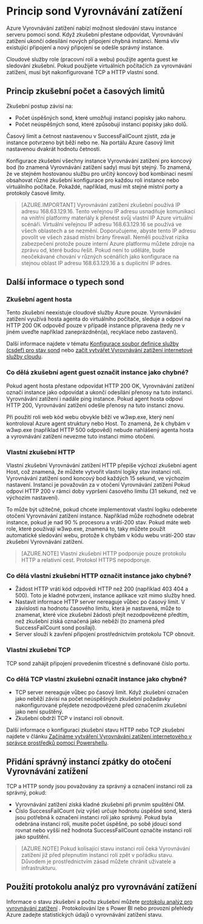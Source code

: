 <properties
  pageTitle="Vlastní sond Vyrovnávání zatížení a sledování stavu | Microsoft Azure"
  description="Naučte se používat vlastní sond pro vyrovnávání zatížení Azure sledování instancí za vyrovnávání zatížení"
  services="load-balancer"
  documentationCenter="na"
  authors="sdwheeler"
  manager="carmonm"
  editor=""
  tags="azure-resource-manager"
/>
<tags
  ms.service="load-balancer"
  ms.devlang="na"
  ms.topic="article"
  ms.tgt_pltfrm="na"
  ms.workload="infrastructure-services"
  ms.date="10/24/2016"
  ms.author="sewhee" />

# <a name="understand-load-balancer-probes"></a>Princip sond Vyrovnávání zatížení

Azure Vyrovnávání zatížení nabízí možnost sledování stavu instance serveru pomocí sond. Když zkušební přestane odpovídat, Vyrovnávání zatížení ukončí odesílání nových připojení chybná instanci. Nemá vliv existující připojení a nový připojení se odešle správný instance.

Cloudové služby role (pracovní rolí a webu) použijte agenta guest ke sledování zkušební. Pokud použijete virtuálních počítačích za vyrovnávání zatížení, musí být nakonfigurované TCP a HTTP vlastní sond.

## <a name="understand-probe-count-and-timeout"></a>Princip zkušební počet a časových limitů

Zkušební postup závisí na:

- Počet úspěšných sond, které umožňují instanci popisky jako nahoru.
- Počet neúspěšných sond, které způsobují instanci popisky jako dolů.

Časový limit a četnost nastavenou v SuccessFailCount zjistit, zda je instance potvrzeno být běží nebo ne. Na portálu Azure časový limit nastavenou dvakrát hodnotu četnosti.

Konfigurace zkušební všechny instance Vyrovnávání zatížení pro koncový bod (to znamená Vyrovnávání zatížení sady) musí být stejný. To znamená, že ve stejném hostovanou službu pro určitý koncový bod kombinaci nesmí obsahovat různé zkušební konfigurace pro každou roli instance nebo virtuálního počítače. Pokaždé, například, musí mít stejné místní porty a protokoly časové limity.

>[AZURE.IMPORTANT] Vyrovnávání zatížení zkušební používá IP adresu 168.63.129.16. Tento veřejnou IP adresu usnadňuje komunikaci na vnitřní platformy materiály k přenést svůj vlastní IP Azure virtuální scénáři. Virtuální veřejnou IP adresu 168.63.129.16 se používá ve všech oblastech a se nezmění. Doporučujeme, abyste tento IP adresu povolit ve všech zásad místní brány firewall. Neměli používat rizika zabezpečení protože pouze interní Azure platformu můžete zdroje na zprávu od, které budou řešit. Pokud není to uděláte, bude neočekávané chování v různých scénářích jako konfigurace na stejnou oblast IP adresu 168.63.129.16 a s duplicitní IP adres.

## <a name="learn-about-the-types-of-probes"></a>Další informace o typech sond

### <a name="guest-agent-probe"></a>Zkušební agent hosta

Tento zkušební neexistuje cloudové služby Azure pouze. Vyrovnávání zatížení využívá hosta agenta do virtuálního počítače, sleduje a odpoví na HTTP 200 OK odpověď pouze v případě instance připravena (tedy ne v jiném uveďte například zaneprázdněn(a), recyklace nebo zastavení).

Další informace najdete v tématu [Konfigurace soubor definice služby (csdef) pro stav sond](https://msdn.microsoft.com/library/azure/ee758710.aspx) nebo [začít vytvářet Vyrovnávání zatížení internetové služby cloudu](load-balancer-get-started-internet-classic-cloud.md#check-load-balancer-health-status-for-cloud-services).

### <a name="what-makes-a-guest-agent-probe-mark-an-instance-as-unhealthy"></a>Co dělá zkušební agent guest označit instance jako chybné?

Pokud agent hosta přestane odpovídat HTTP 200 OK, Vyrovnávání zatížení označí instance jako odpovídat a ukončí odesílání přenosy na tuto instanci. Vyrovnávání zatížení i nadále ping instance. Pokud agent hosta odpoví HTTP 200, Vyrovnávání zatížení odešle přenosy na tuto instanci znovu.

Při použití roli web kód webu obvykle běží ve w3wp.exe, který není kontroloval Azure agent struktury nebo Host. To znamená, že k chybám v w3wp.exe (například HTTP 500 odpovědi) nebude nahlášený agenta hosta a vyrovnávání zatížení nevezme tuto instanci mimo otočení.

### <a name="http-custom-probe"></a>Vlastní zkušební HTTP

Vlastní zkušební Vyrovnávání zatížení HTTP přepíše výchozí zkušební agent Host, což znamená, že můžete vytvořit vlastní logiky stav instanci rolí. Vyrovnávání zatížení sond koncový bod každých 15 sekund, ve výchozím nastavení. Instanci je považován za v otočení Vyrovnávání zatížení Pokud odpoví HTTP 200 v rámci doby vypršení časového limitu (31 sekund, než ve výchozím nastavení).

To může být užitečné, pokud chcete implementovat vlastní logiku odeberete otočení Vyrovnávání zatížení instance. Například může rozhodnete odebrat instance, pokud je nad 90 % procesoru a vrátí-200 stav. Pokud máte web role, které používají w3wp.exe, znamená to, taky můžete použít automatické sledování webu, protože k chybám v kódu webu vrátí-200 stav zkušební Vyrovnávání zatížení.

>[AZURE.NOTE] Vlastní zkušební HTTP podporuje pouze protokolu HTTP a relativní cest. Protokol HTTPS nepodporuje.

### <a name="what-makes-an-http-custom-probe-mark-an-instance-as-unhealthy"></a>Co dělá vlastní zkušební HTTP označit instance jako chybné?

- Žádost HTTP vrátí kód odpovědi HTTP než 200 (například 403 404 a 500). Toto je kladné potvrzení, instance aplikace vzít mimo služby hned.
- Nastavit informace HTTP server nereaguje vůbec po časový limit. V závislosti na hodnotu časového limitu, která je nastavená, může to znamenat, které více zkušební žádosti přejít nezodpovězené předtím, než zkušební získá označená jako neběží (to znamená před SuccessFailCount sond posílají).
- Server slouží k zavření připojení prostřednictvím protokolu TCP obnovit.

### <a name="tcp-custom-probe"></a>Vlastní zkušební TCP

TCP sond zahájit připojení provedením třícestné s definované číslo portu.

### <a name="what-makes-a-tcp-custom-probe-mark-an-instance-as-unhealthy"></a>Co dělá TCP vlastní zkušební označit instance jako chybné?

- TCP server nereaguje vůbec po časový limit. Když zkušební označen jako neběží závisí na počet neúspěšných zkušební požadavky nakonfigurované přejdete nezodpovězené před označením zkušební jako není spuštěný.
- Zkušební obdrží TCP v instanci rolí obnovit.

Další informace o konfiguraci zkušební stavu HTTP nebo TCP zkušební najdete v článku [Začínáme vytváření Vyrovnávání zatížení internetového v správce prostředků pomocí Powershellu](load-balancer-get-started-internet-arm-ps.md#create-lb-rules-nat-rules-a-probe-and-a-load-balancer).

## <a name="add-healthy-instances-back-into-load-balancer-rotation"></a>Přidání správný instancí zpátky do otočení Vyrovnávání zatížení

TCP a HTTP sondy jsou považovány za správný a označení instanci rolí za správný, pokud:

- Vyrovnávání zatížení získá kladné zkušební při prvním spuštění OM.
- Číslo SuccessFailCount (viz výše) určuje hodnotu úspěšné sond, která jsou potřebná k označení instanci rolí jako správný. Pokud byla odebrána instanci rolí, musíte počet úspěšné, po sobě jdoucí sond rovnat nebo vyšší než hodnota SuccessFailCount označíte instanci rolí jako spuštění.

>[AZURE.NOTE] Pokud kolísající stavu instanci rolí čeká Vyrovnávání zatížení již před přepnutím instanci rolí zpět v pořádku stavu. Důvodem je prostřednictvím zásad můžete chránit uživatele a infrastrukturu.

## <a name="use-log-analytics-for-load-balancer"></a>Použití protokolu analýz pro vyrovnávání zatížení

Informace o stavu zkušební a počtu zkušební můžete [protokolu analýz pro vyrovnávání zatížení](load-balancer-monitor-log.md) . Protokolování lze s Power BI nebo provozní přehledy Azure zadejte statistických údajů o vyrovnávání zatížení stavu.
